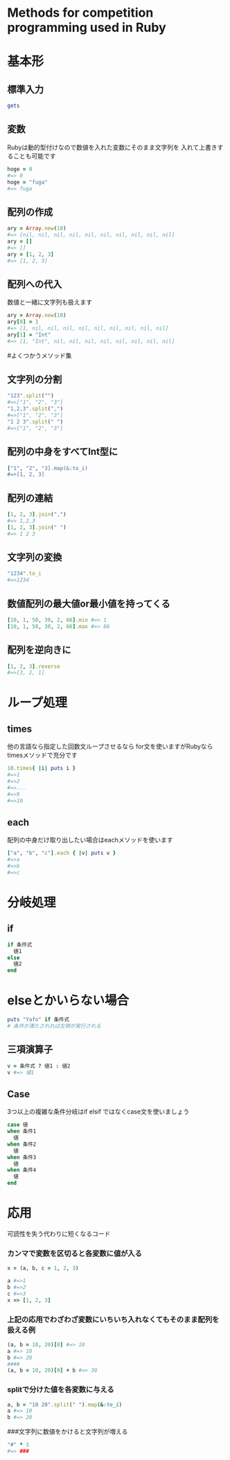 # Methods for competition programming used in Ruby
# 基本形

## 標準入力

~~~ruby
gets
~~~

## 変数
Rubyは動的型付けなので数値を入れた変数にそのまま文字列を
入れて上書きすることも可能です

~~~ruby
hoge = 0 
#=> 0
hoge = "fuga"
#=> fuga
~~~

## 配列の作成

~~~ruby
ary = Array.new(10)
#=> [nil, nil, nil, nil, nil, nil, nil, nil, nil, nil]
ary = []
#=> []
ary = [1, 2, 3]
#=> [1, 2, 3]
~~~

## 配列への代入
数値と一緒に文字列も扱えます

~~~ruby
ary = Array.new(10)
ary[0] = 1
#=> [1, nil, nil, nil, nil, nil, nil, nil, nil, nil]
ary[1] = "Int"
#=> [1, "Int", nil, nil, nil, nil, nil, nil, nil, nil]
~~~

#よくつかうメソッド集

## 文字列の分割
~~~ruby
"123".split("")
#=>["1", "2", "3"]
"1,2,3".split(",")
#=>["1", "2", "3"]
"1 2 3".split(" ")
#=>["1", "2", "3"]
~~~

## 配列の中身をすべてInt型に

~~~ruby
["1", "2", "3].map(&:to_i)
#=>[1, 2, 3]
~~~

## 配列の連結

~~~ruby
[1, 2, 3].join(",")
#=> 1,2,3
[1, 2, 3].join(" ")
#=> 1 2 3
~~~

## 文字列の変換

~~~ruby
"1234".to_i
#=>1234
~~~

## 数値配列の最大値or最小値を持ってくる

~~~ruby
[10, 1, 50, 30, 2, 66].min #=> 1
[10, 1, 50, 30, 2, 66].max #=> 66
~~~

## 配列を逆向きに

~~~ruby
[1, 2, 3].reverse
#=>[3, 2, 1]
~~~

# ループ処理

## times
他の言語なら指定した回数文ループさせるなら
for文を使いますがRubyならtimesメソッドで充分です

~~~ruby
10.times{ |i| puts i }
#=>1
#=>2
#=>...
#=>9
#=>10
~~~

## each
配列の中身だけ取り出したい場合はeachメソッドを使います

~~~ruby
["a", "b", "c"].each { |v| puts v }
#=>a
#=>b
#=>c
~~~

# 分岐処理

## if

~~~ruby
if 条件式
  値1
else
  値2
end
~~~

# elseとかいらない場合

~~~ruby
puts "Yafo" if 条件式
# 条件が満たされれば左側が実行される
~~~

## 三項演算子

~~~ruby
v = 条件式 ? 値1 : 値2
v #=> 値1
~~~

## Case
3つ以上の複雑な条件分岐はif elsif
ではなくcase文を使いましょう

~~~ruby
case 値
when 条件1
  値
when 条件2
  値
when 条件3
  値
when 条件4
  値
end
~~~

# 応用
可読性を失う代わりに短くなるコード

### カンマで変数を区切ると各変数に値が入る
~~~ruby
x = (a, b, c = 1, 2, 3)

a #=>1
b #=>2
c #=>3
x => [1, 2, 3]
~~~

### 上記の応用でわざわざ変数にいちいち入れなくてもそのまま配列を扱える例

~~~ruby
(a, b = 10, 20)[0] #=> 10
a #=> 10
b #=> 20
####
(a, b = 10, 20)[0] + b #=> 30
~~~

### splitで分けた値を各変数に与える
~~~ruby
a, b = "10 20".split(" ").map(&:to_i)
a #=> 10
b #=> 20
~~~


###文字列に数値をかけると文字列が増える
~~~ruby
"#" * 3
#=> ###
~~~
